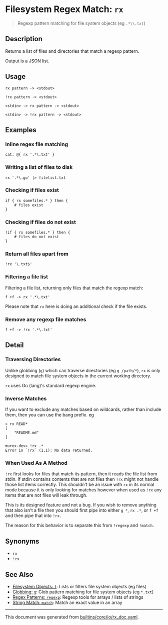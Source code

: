 # Filesystem Regex Match: `rx`

> Regexp pattern matching for file system objects (eg `.*\\.txt`)

## Description

Returns a list of files and directories that match a regexp pattern.

Output is a JSON list.

## Usage

```
rx pattern -> <stdout>

!rx pattern -> <stdout>

<stdin> -> rx pattern -> <stdout>

<stdin> -> !rx pattern -> <stdout>
```

## Examples

### Inline regex file matching

```
cat: @{ rx '.*\.txt' }
```

### Writing a list of files to disk

```
rx '.*\.go' |> filelist.txt
```

### Checking if files exist

```
if { rx somefiles.* } then {
    # files exist
}
```

### Checking if files do not exist

```
!if { rx somefiles.* } then {
    # files do not exist
}
```

### Return all files apart from

```
!rx '\.txt$'
```

### Filtering a file list

Filtering a file list, returning only files that match the regexp match:

```
f +f -> rx '.*\.txt'
```

Please note that `rx` here is doing an additional check if the file exists.

### Remove any regexp file matches

```
f +f -> !rx '.*\.txt'
```

## Detail

### Traversing Directories

Unlike globbing (`g`) which can traverse directories (eg `g /path/*`), `rx` is
only designed to match file system objects in the current working directory.

`rx` uses Go (lang)'s standard regexp engine.

### Inverse Matches

If you want to exclude any matches based on wildcards, rather than include
them, then you can use the bang prefix. eg

```
» rx READ*                                                                                                                                                              
[
    "README.md"
]

murex-dev» !rx .*
Error in `!rx` (1,1): No data returned.
```

### When Used As A Method

`!rx` first looks for files that match its pattern, then it reads the file list
from stdin. If stdin contains contents that are not files then `!rx` might not
handle those list items correctly. This shouldn't be an issue with `rx` in its
normal mode because it is only looking for matches however when used as `!rx`
any items that are not files will leak through.

This is its designed feature and not a bug. If you wish to remove anything that
also isn't a file then you should first pipe into either `g *`, `rx .*`, or
`f +f` and then pipe that into `!rx`.

The reason for this behavior is to separate this from `!regexp` and `!match`.

## Synonyms

* `rx`
* `!rx`


## See Also

* [Filesystem Objects: `f`](../commands/f.md):
  Lists or filters file system objects (eg files)
* [Globbing: `g`](../commands/g.md):
  Glob pattern matching for file system objects (eg `*.txt`)
* [Regex Patterns: `regexp`](../commands/regexp.md):
  Regexp tools for arrays / lists of strings
* [String Match: `match`](../commands/match.md):
  Match an exact value in an array

<hr/>

This document was generated from [builtins/core/io/rx_doc.yaml](https://github.com/lmorg/murex/blob/master/builtins/core/io/rx_doc.yaml).